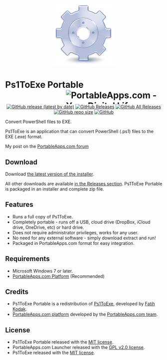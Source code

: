 <p align="center">
	<img src="./Ps1ToExePortable/App/AppInfo/appicon_256.png" width="200" alt="Ps1ToExe logo" title="Ps1ToExe logo" />
</p>

# Ps1ToExe Portable<a href="https://portableapps.com/"><img src="https://cdn.portableapps.com/portableapps.com_1546.png" width="309" height="45" alt="PortableApps.com - Your Digital Life, Anywhere" title="PortableApps.com - Your Digital Life, Anywhere" align="right"></a>

<p align="center">
	<a href="https://github.com/Makazzz/Ps1ToExePortable/releases/latest"><img alt="GitHub release (latest by date)" src="https://img.shields.io/github/v/release/Makazzz/Ps1ToExePortable?color=A4B1D8&logo=**Choose**"></a>
	<a href="https://github.com/Makazzz/Ps1ToExePortable/releases/latest"><img alt="GitHub Releases" src="https://img.shields.io/github/downloads/Makazzz/Ps1ToExePortable/latest/total?color=1A274D"></a>
	<a href="https://github.com/Makazzz/Ps1ToExePortable/releases"><img alt="GitHub All Releases" src="https://img.shields.io/github/downloads/Makazzz/Ps1ToExePortable/total?color=A4B1D8"></a>
	<a href="https://github.com/Makazzz/Ps1ToExePortable"><img alt="GitHub repo size" src="https://img.shields.io/github/repo-size/Makazzz/Ps1ToExePortable?color=1A274D"></a>
	<a href="https://raw.githubusercontent.com/Makazzz/Ps1ToExePortable/master/LICENSE"><img alt="GitHub" src="https://img.shields.io/github/license/Makazzz/Ps1ToExePortable?color=A4B1D8"></a>
</p>

Convert PowerShell files to EXE.

Ps1ToExe is an application that can convert PowerShell (.ps1) files to the EXE (.exe) format.

My post on the [PortableApps.com forum](https://portableapps.com/node/NodeID)

## Download

Download [the latest version of the installer][D1].

All other downloads are available [in the Releases section][D2]. Ps1ToExe Portable
is packaged in an installer and complete zip file.

[D1]: https://github.com/Makazzz/Ps1ToExePortable/releases/latest
[D2]: https://github.com/Makazzz/Ps1ToExePortable/releases

## Features

*	Runs a full copy of Ps1ToExe.
*	Completely portable - runs off a USB, cloud drive (DropBox, iCloud drive, OneDrive, etc) or hard drive.
*	Does not require administrator privileges, works for any user.
*	No need for any external software - simply download extract and run!
*	Packaged in PortableApps.com format for easy integration.

## Requirements

*	Microsoft Windows 7 or later.
*	[PortableApps.com Platform](https://PortableApps.com/download) (Recommended)

## Credits

*	Ps1ToExe Portable is a redistribution of [Ps1ToExe](https://github.com/99fk/Bat-To-Exe-Converter-Downloader), developed by [Fatih Kodak](https://github.com/99fk).
*	[PortableApps.com platform](https://PortableApps.com/download) developed by the [PortableApps.com team](https://PortableApps.com).

## License

*	Ps1ToExe Portable released with the [MIT license](https://raw.githubusercontent.com/Makazzz/Ps1ToExePortable/master/LICENSE).
*	PortableApps.com Launcher released with the [GPL v2.0 license](https://raw.githubusercontent.com/Makazzz/Ps1ToExePortable/master/Ps1ToExePortable/Other/Source/LauncherLicense.txt).
*	Ps1ToExe released with the [MIT license](https://raw.githubusercontent.com/Makazzz/Ps1ToExePortable/master/Ps1ToExePortable/App/Ps1ToExe/license.txt).
